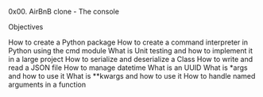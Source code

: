 0x00. AirBnB clone - The console

Objectives

How to create a Python package
How to create a command interpreter in Python using the cmd module
What is Unit testing and how to implement it in a large project
How to serialize and deserialize a Class
How to write and read a JSON file
How to manage datetime
What is an UUID
What is \*args and how to use it
What is \*\*kwargs and how to use it
How to handle named arguments in a function

